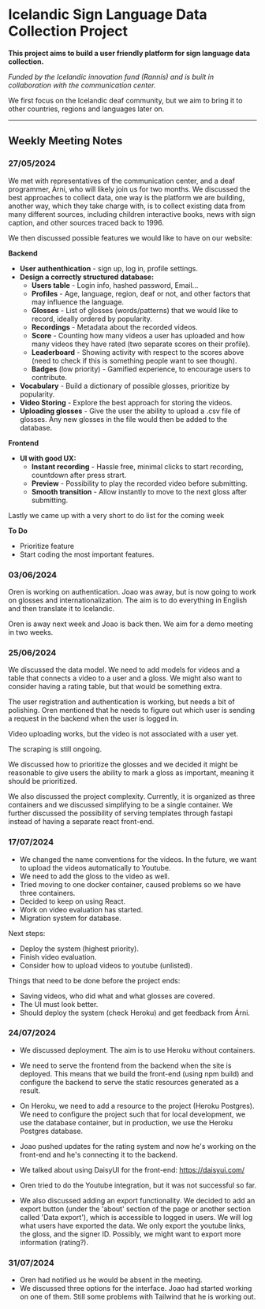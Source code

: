 # Icelandic Sign Language Data Collection Project

**This project aims to build a user friendly platform for sign language data collection.**

_Funded by the Icelandic innovation fund (Rannís) and is built in collaboration with the communication center._

We first focus on the Icelandic deaf community, but we aim to bring it to other countries, regions and languages later on.

---

## Weekly Meeting Notes

### 27/05/2024

We met with representatives of the communication center, and a deaf programmer, Árni, who will likely join us for two months. We discussed the best approaches to collect data, one way is the platform we are building, another way, which they take charge with, is to collect existing data from many different sources, including children interactive books, news with sign caption, and other sources traced back to 1996.

We then discussed possible features we would like to have on our website:

**Backend**

- **User authenthication** - sign up, log in, profile settings.
- **Design a correctly structured database:**
  - **Users table** - Login info, hashed password, Email...
  - **Profiles** - Age, language, region, deaf or not, and other factors that may influence the language.
  - **Glosses** - List of glosses (words/patterns) that we would like to record, ideally ordered by popularity.
  - **Recordings** - Metadata about the recorded videos.
  - **Score** - Counting how many videos a user has uploaded and how many videos they have rated (two separate scores on their profile).
  - **Leaderboard** - Showing activity with respect to the scores above (need to check if this is something people want to see though).
  - **Badges** (low priority) - Gamified experience, to encourage users to contribute.
- **Vocabulary** - Build a dictionary of possible glosses, prioritize by popularity.
- **Video Storing** - Explore the best approach for storing the videos.
- **Uploading glosses** - Give the user the ability to upload a .csv file of glosses. Any new glosses in the file would then be added to the database.

**Frontend**

- **UI with good UX:**
  - **Instant recording** - Hassle free, minimal clicks to start recording, countdown after press strart.
  - **Preview** - Possibility to play the recorded video before submitting.
  - **Smooth transition** - Allow instantly to move to the next gloss after submitting.

Lastly we came up with a very short to do list for the coming week

**To Do**

- Prioritize feature
- Start coding the most important features.

### 03/06/2024

Oren is working on authentication. Joao was away, but is now going to work on glosses and internationalization. The aim is to do everything in English and then translate it to Icelandic.

Oren is away next week and Joao is back then. We aim for a demo meeting in two weeks.

### 25/06/2024

We discussed the data model. We need to add models for videos and a table that connects a video to a user and a gloss. We might also want to consider having a rating table, but that would be something extra.

The user registration and authentication is working, but needs a bit of polishing. Oren mentioned that he needs to figure out which user is sending a request in the backend when the user is logged in.

Video uploading works, but the video is not associated with a user yet.

The scraping is still ongoing.

We discussed how to prioritize the glosses and we decided it might be reasonable to give users the ability to mark a gloss as important, meaning it should be prioritized.

We also discussed the project complexity. Currently, it is organized as three containers and we discussed simplifying to be a single container. We further discussed the possibility of serving templates through fastapi instead of having a separate react front-end.

### 17/07/2024

- We changed the name conventions for the videos. In the future, we want to upload the videos automatically to Youtube.
- We need to add the gloss to the video as well.
- Tried moving to one docker container, caused problems so we have three containers.
- Decided to keep on using React.
- Work on video evaluation has started.
- Migration system for database.

Next steps:
- Deploy the system (highest priority).
- Finish video evaluation.
- Consider how to upload videos to youtube (unlisted).

Things that need to be done before the project ends:
- Saving videos, who did what and what glosses are covered.
- The UI must look better.
- Should deploy the system (check Heroku) and get feedback from Árni.

### 24/07/2024

- We discussed deployment. The aim is to use Heroku without containers.
- We need to serve the frontend from the backend when the site is deployed. This means that we build the front-end (using npm build) and configure the backend to serve the static resources generated as a result.
- On Heroku, we need to add a resource to the project (Heroku Postgres). We need to configure the project such that for local development, we use the database container, but in production, we use the Heroku Postgres database.

- Joao pushed updates for the rating system and now he's working on the front-end and he's connecting it to the backend.
- We talked about using DaisyUI for the front-end: https://daisyui.com/
- Oren tried to do the Youtube integration, but it was not successful so far.
- We also discussed adding an export functionality. We decided to add an export button (under the 'about' section of the page or another section called 'Data export'), which is accessible to logged in users. We will log what users have exported the data. We only export the youtube links, the gloss, and the signer ID. Possibly, we might want to export more information (rating?).

### 31/07/2024

- Oren had notified us he would be absent in the meeting.
- We discussed three options for the interface. Joao had started working on one of them. Still some problems with Tailwind that he is working out.
